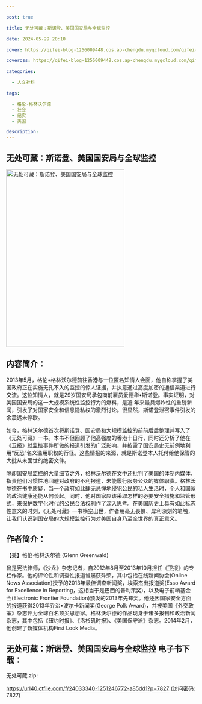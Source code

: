 ```yaml
---

post: true

title: 无处可藏：斯诺登、美国国安局与全球监控

date: 2024-05-29 20:10

cover: https://qifei-blog-1256009448.cos.ap-chengdu.myqcloud.com/qifei-blog/64eb3719661c6c8e5490b52f.jpg

coveross: https://qifei-blog-1256009448.cos.ap-chengdu.myqcloud.com/qifei-blog/64eb3719661c6c8e5490b52f.jpg

categories:

  - 人文社科

tags:

  - 格伦·格林沃尔德
  - 社会
  - 纪实
  - 美国

description:
---
```


## 无处可藏：斯诺登、美国国安局与全球监控
<img alt="无处可藏：斯诺登、美国国安局与全球监控 " class="aligncenter loaded" data-was-processed="true" decoding="async" fetchpriority="high" height="471" src="https://qifei-blog-1256009448.cos.ap-chengdu.myqcloud.com/qifei-blog/64eb3719661c6c8e5490b52f.jpg " style="cursor: zoom-in;" width="314"/>

## 内容简介：

2013年5月，格伦•格林沃尔德前往香港与一位匿名知情人会面，他自称掌握了美国政府正在实施无孔不入的监控的惊人证据，并执意通过高度加密的通信渠道进行交流。这位知情人，就是29岁国安局承包商前雇员爱德华•斯诺登。事实证明，对美国国安局的这一大规模系统性监控行为的爆料，是近 年来最具爆炸性的重磅新闻，引发了对国家安全和信息隐私权的激烈讨论。很显然，斯诺登泄密事件引发的余震远未停歇。

如今，格林沃尔德首次将斯诺登、国安局和大规模监控的前前后后整理并写入了《无处可藏》一书。本书不但回顾了他高强度的香港十日行，同时还分析了他在《卫报》就监控事件所做的报道引发的广泛影响，并披露了国安局史无前例地利用“反恐”名义滥用职权的行径。这些情报的来源，就是斯诺登本人托付给他保管的大批从未面世的绝密文件。

除却国安局监控的大量细节之外，格林沃尔德在文中还批判了美国的体制内媒体，指责他们习惯性地回避对政府的不利报道，未能履行服务公众的媒体职责。格林沃尔德在书中质疑，当一个政府如此肆无忌惮地侵犯公民的私人生活时，个人和国家的政治健康还能从何谈起。同时，他对国家应该采取怎样的必要安全措施和监管形式，来保护数字化时代的公民合法权利作了深入思考。在美国历史上具有如此标志性意义的时刻，《无处可藏》一书横空出世，作者用毫无畏惧、犀利深刻的笔触，让我们认识到国安局的大规模监控行为对美国自身乃至全世界的真正意义。

## 作者简介：

【美】格伦·格林沃尔德 (Glenn Greenwald)

曾是宪法律师，《沙龙》杂志记者，自2012年8月至2013年10月担任《卫报》的专栏作家。他的评论性和调查性报道曾屡获殊荣，其中包括在线新闻协会(Online News Association)授予的2013年最佳调查新闻奖，埃索杰出报道奖(Esso Award for Excellence in Reporting，这相当于是巴西的普利策奖)，以及电子前哨基金会(Electronic Frontier Foundation)颁发的2013年先锋奖。他还因国家安全方面的报道获得2013年乔治•波尔卡新闻奖(George Polk Award)，并被美国《外交政策》杂志评为全球百名顶尖思想家。格林沃尔德的作品现身于诸多报刊和政治新闻杂志，其中包括《纽约时报》、《洛杉矶时报》、《美国保守派》杂志。2014年2月，他创建了新媒体机构First Look Media。

## 无处可藏：斯诺登、美国国安局与全球监控 电子书下载：

无处可藏.zip: 

https://url40.ctfile.com/f/24033340-1251246772-a85dd1?p=7827 (访问密码: 7827)
